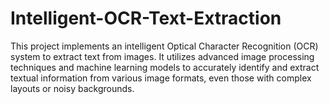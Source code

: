 # Intelligent-OCR-Text-Extraction
This project implements an intelligent Optical Character Recognition (OCR) system to extract text from images. It utilizes advanced image processing techniques and machine learning models to accurately identify and extract textual information from various image formats, even those with complex layouts or noisy backgrounds.
